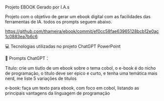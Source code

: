 Projeto EBOOK Gerado por I.A.s

Projeto com o objetivo de gerar um ebook digital com as facilidades das ferramentas de IA. todos os prompts seguem abaixo.

https://github.com/thameira/ebook/commit/ef0cc58fae63965128bcb12e0ac1c0883ea7b6c6

💻 Tecnologias utilizadas no projeto
ChatGPT
PowerPoint


🧠 Prompts
ChatGPT：

Titulo: crie um tiutlo de um ebook sobre o tema cobol, o e-book é do nicho de programação, o titulo deve ser epico e curto, e tenha uma temática mais nerd, me liste 5 variações de titulos

e-book: faça um texto para ebook, com foco em cobol, listando as principais vantagens da linguagem de programação 




